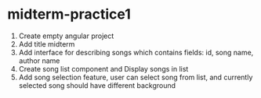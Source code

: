 # midterm-practice1
1. Create empty angular project  
2. Add title midterm  
3. Add interface for describing songs which contains fields: id, song name, author name
4. Create song list component and Display songs in list
5. Add song selection feature, user can select song from list, and currently selected song should have different background  
